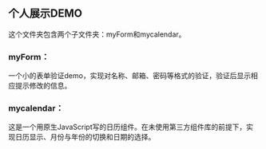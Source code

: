 ## 个人展示DEMO

这个文件夹包含两个子文件夹：myForm和mycalendar。

### myForm：

一个小的表单验证demo，实现对名称、邮箱、密码等格式的验证，验证后显示相应提示修改的信息。

### mycalendar：

这是一个用原生JavaScript写的日历组件。在未使用第三方组件库的前提下，实现日历显示、月份与年份的切换和日期的选择。

